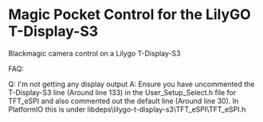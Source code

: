 # Magic Pocket Control for the LilyGO T-Display-S3
Blackmagic camera control on a Lilygo T-Display-S3




FAQ:

Q: I'm not getting any display output
A: Ensure you have uncommented the T-Display-S3 line (Around line 133) in the User_Setup_Select.h file for TFT_eSPI and also commented out the default line (Around line 30). In PlatformIO this is under libdeps\lilygo-t-display-s3\TFT_eSPI\TFT_eSPI.h